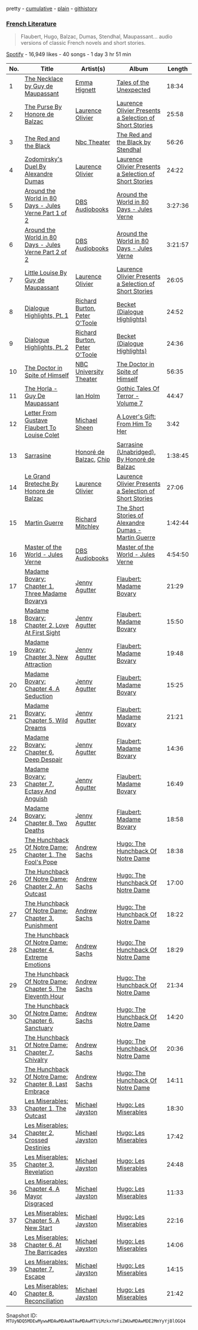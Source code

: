 pretty - [cumulative](/playlists/cumulative/37i9dQZF1DWWhtNzColB0d.md) - [plain](/playlists/plain/37i9dQZF1DWWhtNzColB0d) - [githistory](https://github.githistory.xyz/mackorone/spotify-playlist-archive/blob/main/playlists/plain/37i9dQZF1DWWhtNzColB0d)

### [French Literature](https://open.spotify.com/playlist/37i9dQZF1DWWhtNzColB0d)

> Flaubert, Hugo, Balzac, Dumas, Stendhal, Maupassant..\. audio versions of classic French novels and short stories.

[Spotify](https://open.spotify.com/user/spotify) - 16,949 likes - 40 songs - 1 day 3 hr 51 min

| No. | Title | Artist(s) | Album | Length |
|---|---|---|---|---|
| 1 | [The Necklace by Guy de Maupassant](https://open.spotify.com/track/2uqRWnJcKKTclXgNTf75IF) | [Emma Hignett](https://open.spotify.com/artist/2I31OmKUbh6WRIX3mG2KzN) | [Tales of the Unexpected](https://open.spotify.com/album/5CPkqC24oSrnEKXDR7owjY) | 18:34 |
| 2 | [The Purse By Honore de Balzac](https://open.spotify.com/track/4YNZkqwRF3pu3i3WQCPfvr) | [Laurence Olivier](https://open.spotify.com/artist/67ONR17eAcuRMcqsLqc0M5) | [Laurence Olivier Presents a Selection of Short Stories](https://open.spotify.com/album/1p39VHT0dz0jvFrzzXHfFg) | 25:58 |
| 3 | [The Red and the Black](https://open.spotify.com/track/3AoLoamKawLJniYHkncKDM) | [Nbc Theater](https://open.spotify.com/artist/2XH968CwqNZK2Dkm5EEFuh) | [The Red and the Black by Stendhal](https://open.spotify.com/album/100ldb0h5WLSPaxFLbkuCa) | 56:26 |
| 4 | [Zodomirsky's Duel By Alexandre Dumas](https://open.spotify.com/track/2nWaCx01NEEmNLRjyujwJB) | [Laurence Olivier](https://open.spotify.com/artist/67ONR17eAcuRMcqsLqc0M5) | [Laurence Olivier Presents a Selection of Short Stories](https://open.spotify.com/album/1p39VHT0dz0jvFrzzXHfFg) | 24:22 |
| 5 | [Around the World in 80 Days \- Jules Verne Part 1 of 2](https://open.spotify.com/track/5AepatdtiMzpghbJL6waSA) | [DBS Audiobooks](https://open.spotify.com/artist/0AGYqur7KNfaJwyzMvIuRz) | [Around the World in 80 Days \- Jules Verne](https://open.spotify.com/album/4lzmo5eldQPSoRxMjmoYvb) | 3:27:36 |
| 6 | [Around the World in 80 Days \- Jules Verne Part 2 of 2](https://open.spotify.com/track/2OMFMcSHeyCQtkXXwwtPVa) | [DBS Audiobooks](https://open.spotify.com/artist/0AGYqur7KNfaJwyzMvIuRz) | [Around the World in 80 Days \- Jules Verne](https://open.spotify.com/album/4lzmo5eldQPSoRxMjmoYvb) | 3:21:57 |
| 7 | [Little Louise By Guy de Maupassant](https://open.spotify.com/track/7JbKI2fFy7FQPSVWGO6yfT) | [Laurence Olivier](https://open.spotify.com/artist/67ONR17eAcuRMcqsLqc0M5) | [Laurence Olivier Presents a Selection of Short Stories](https://open.spotify.com/album/1p39VHT0dz0jvFrzzXHfFg) | 26:05 |
| 8 | [Dialogue Highlights, Pt\. 1](https://open.spotify.com/track/4uDKQwFRCREbo5NxbxdMik) | [Richard Burton](https://open.spotify.com/artist/3axaLrA0gIANDLYAv9pC9P), [Peter O'Toole](https://open.spotify.com/artist/4RFfEvG6mwlALrbzVuor46) | [Becket \(Dialogue Highlights\)](https://open.spotify.com/album/2HQH0xYqwVhuaL2VdNMwxt) | 24:52 |
| 9 | [Dialogue Highlights, Pt\. 2](https://open.spotify.com/track/1JdWvyDGgodIlZg88NrL7w) | [Richard Burton](https://open.spotify.com/artist/3axaLrA0gIANDLYAv9pC9P), [Peter O'Toole](https://open.spotify.com/artist/4RFfEvG6mwlALrbzVuor46) | [Becket \(Dialogue Highlights\)](https://open.spotify.com/album/2HQH0xYqwVhuaL2VdNMwxt) | 24:36 |
| 10 | [The Doctor in Spite of Himself](https://open.spotify.com/track/33Slrviorul8e9xtBtAUTf) | [NBC University Theater](https://open.spotify.com/artist/5xRmljm850F1sEs8vDl04I) | [The Doctor in Spite of Himself](https://open.spotify.com/album/4DWhlOWNmaQfajrJLvmnUO) | 56:35 |
| 11 | [The Horla \- Guy De Maupassant](https://open.spotify.com/track/22X2xK5djxVhhjYAmT14bC) | [Ian Holm](https://open.spotify.com/artist/1WBwyAxVKmGWvLyekRiUoN) | [Gothic Tales Of Terror \- Volume 7](https://open.spotify.com/album/3KTligNaag8dM4E9ho68Sr) | 44:47 |
| 12 | [Letter From Gustave Flaubert To Louise Colet](https://open.spotify.com/track/5NzjCm2AjtolRivcGIZDAG) | [Michael Sheen](https://open.spotify.com/artist/1vGT1ARFxsjCIuv8RsLJw7) | [A Lover's Gift: From Him To Her](https://open.spotify.com/album/4snC32Pmnq0AJeGvLaGvMq) | 3:42 |
| 13 | [Sarrasine](https://open.spotify.com/track/2MUHfgpqemfQPDOT7O4hBI) | [Honoré de Balzac](https://open.spotify.com/artist/1Zqs11SYTDW5LZAefhqIBk), [Chip](https://open.spotify.com/artist/2gTQeHFsX0fWaz0SBI5hij) | [Sarrasine \(Unabridged\), By Honoré de Balzac](https://open.spotify.com/album/3NyAFy2ajIZloL8AqFiikI) | 1:38:45 |
| 14 | [Le Grand Breteche By Honore de Balzac](https://open.spotify.com/track/1go3ahvAMoI3Dq76CKhToi) | [Laurence Olivier](https://open.spotify.com/artist/67ONR17eAcuRMcqsLqc0M5) | [Laurence Olivier Presents a Selection of Short Stories](https://open.spotify.com/album/1p39VHT0dz0jvFrzzXHfFg) | 27:06 |
| 15 | [Martin Guerre](https://open.spotify.com/track/3hPmsIYWXlGdHJFuNUjvE7) | [Richard Mitchley](https://open.spotify.com/artist/7M1yWBfWH7ssn0t018BLvC) | [The Short Stories of Alexandre Dumas \- Martin Guerre](https://open.spotify.com/album/0XkcsA4Ns016fH209qbgXc) | 1:42:44 |
| 16 | [Master of the World \- Jules Verne](https://open.spotify.com/track/5AMigpxyqXNRS5cMEtR33t) | [DBS Audiobooks](https://open.spotify.com/artist/0AGYqur7KNfaJwyzMvIuRz) | [Master of the World \- Jules Verne](https://open.spotify.com/album/021PIzYgWERtfPUvGdMX1r) | 4:54:50 |
| 17 | [Madame Bovary: Chapter 1, Three Madame Bovarys](https://open.spotify.com/track/52W2PGjRveUFIHKW5GTwx2) | [Jenny Agutter](https://open.spotify.com/artist/0Ow9vxW3yk1X3f68uoRE9x) | [Flaubert: Madame Bovary](https://open.spotify.com/album/3bNaBSdjN4DYwBrGoMRLKU) | 21:29 |
| 18 | [Madame Bovary: Chapter 2, Love At First Sight](https://open.spotify.com/track/1TXfpUcP4vrc1CK4tNftUM) | [Jenny Agutter](https://open.spotify.com/artist/0Ow9vxW3yk1X3f68uoRE9x) | [Flaubert: Madame Bovary](https://open.spotify.com/album/3bNaBSdjN4DYwBrGoMRLKU) | 15:50 |
| 19 | [Madame Bovary: Chapter 3, New Attraction](https://open.spotify.com/track/6dSSo1r706Pf7GS56dwTHz) | [Jenny Agutter](https://open.spotify.com/artist/0Ow9vxW3yk1X3f68uoRE9x) | [Flaubert: Madame Bovary](https://open.spotify.com/album/3bNaBSdjN4DYwBrGoMRLKU) | 19:48 |
| 20 | [Madame Bovary: Chapter 4, A Seduction](https://open.spotify.com/track/6JsGDQak5vAd6KTdaJVRYk) | [Jenny Agutter](https://open.spotify.com/artist/0Ow9vxW3yk1X3f68uoRE9x) | [Flaubert: Madame Bovary](https://open.spotify.com/album/3bNaBSdjN4DYwBrGoMRLKU) | 15:25 |
| 21 | [Madame Bovary: Chapter 5, Wild Dreams](https://open.spotify.com/track/2LGmvMSLRtfPbRvvCW4CJF) | [Jenny Agutter](https://open.spotify.com/artist/0Ow9vxW3yk1X3f68uoRE9x) | [Flaubert: Madame Bovary](https://open.spotify.com/album/3bNaBSdjN4DYwBrGoMRLKU) | 21:21 |
| 22 | [Madame Bovary: Chapter 6, Deep Despair](https://open.spotify.com/track/4faRS4vzwGjXYgjI4tFoPG) | [Jenny Agutter](https://open.spotify.com/artist/0Ow9vxW3yk1X3f68uoRE9x) | [Flaubert: Madame Bovary](https://open.spotify.com/album/3bNaBSdjN4DYwBrGoMRLKU) | 14:36 |
| 23 | [Madame Bovary: Chapter 7, Ectasy And Anguish](https://open.spotify.com/track/5u3dQPR3T227ea7NmFHQue) | [Jenny Agutter](https://open.spotify.com/artist/0Ow9vxW3yk1X3f68uoRE9x) | [Flaubert: Madame Bovary](https://open.spotify.com/album/3bNaBSdjN4DYwBrGoMRLKU) | 16:49 |
| 24 | [Madame Bovary: Chapter 8, Two Deaths](https://open.spotify.com/track/55qX4A49Hogi5OEjCnBazw) | [Jenny Agutter](https://open.spotify.com/artist/0Ow9vxW3yk1X3f68uoRE9x) | [Flaubert: Madame Bovary](https://open.spotify.com/album/3bNaBSdjN4DYwBrGoMRLKU) | 18:58 |
| 25 | [The Hunchback Of Notre Dame: Chapter 1, The Fool's Pope](https://open.spotify.com/track/7yhMRJ4UAMQqBoueawDEVV) | [Andrew Sachs](https://open.spotify.com/artist/2eHBC9EgV3QrftkihlSUws) | [Hugo: The Hunchback Of Notre Dame](https://open.spotify.com/album/2Aq9tS3OgnZMftm3Klo6QL) | 18:38 |
| 26 | [The Hunchback Of Notre Dame: Chapter 2, An Outcast](https://open.spotify.com/track/7by9cm7c3J0NzGQ5BNHTcr) | [Andrew Sachs](https://open.spotify.com/artist/2eHBC9EgV3QrftkihlSUws) | [Hugo: The Hunchback Of Notre Dame](https://open.spotify.com/album/2Aq9tS3OgnZMftm3Klo6QL) | 17:00 |
| 27 | [The Hunchback Of Notre Dame: Chapter 3, Punishment](https://open.spotify.com/track/4gCmuAYwpDPkTov5LKIQzU) | [Andrew Sachs](https://open.spotify.com/artist/2eHBC9EgV3QrftkihlSUws) | [Hugo: The Hunchback Of Notre Dame](https://open.spotify.com/album/2Aq9tS3OgnZMftm3Klo6QL) | 18:22 |
| 28 | [The Hunchback Of Notre Dame: Chapter 4, Extreme Emotions](https://open.spotify.com/track/591lmbSuBBGKj7HwpPrDMG) | [Andrew Sachs](https://open.spotify.com/artist/2eHBC9EgV3QrftkihlSUws) | [Hugo: The Hunchback Of Notre Dame](https://open.spotify.com/album/2Aq9tS3OgnZMftm3Klo6QL) | 18:29 |
| 29 | [The Hunchback Of Notre Dame: Chapter 5, The Eleventh Hour](https://open.spotify.com/track/7xTfn9EX3bTZSsjFskAljU) | [Andrew Sachs](https://open.spotify.com/artist/2eHBC9EgV3QrftkihlSUws) | [Hugo: The Hunchback Of Notre Dame](https://open.spotify.com/album/2Aq9tS3OgnZMftm3Klo6QL) | 21:34 |
| 30 | [The Hunchback Of Notre Dame: Chapter 6, Sanctuary](https://open.spotify.com/track/5YKDm8TvsJh2JCHRb50kYc) | [Andrew Sachs](https://open.spotify.com/artist/2eHBC9EgV3QrftkihlSUws) | [Hugo: The Hunchback Of Notre Dame](https://open.spotify.com/album/2Aq9tS3OgnZMftm3Klo6QL) | 14:20 |
| 31 | [The Hunchback Of Notre Dame: Chapter 7, Chivalry](https://open.spotify.com/track/6NtvFR6X5hckVhqsfX5WOA) | [Andrew Sachs](https://open.spotify.com/artist/2eHBC9EgV3QrftkihlSUws) | [Hugo: The Hunchback Of Notre Dame](https://open.spotify.com/album/2Aq9tS3OgnZMftm3Klo6QL) | 20:36 |
| 32 | [The Hunchback Of Notre Dame: Chapter 8, Last Embrace](https://open.spotify.com/track/6SjzIQGGPHF3ak9x0VirV5) | [Andrew Sachs](https://open.spotify.com/artist/2eHBC9EgV3QrftkihlSUws) | [Hugo: The Hunchback Of Notre Dame](https://open.spotify.com/album/2Aq9tS3OgnZMftm3Klo6QL) | 14:11 |
| 33 | [Les Miserables: Chapter 1, The Outcast](https://open.spotify.com/track/7dZuv2yZYl4d0s6j195woE) | [Michael Jayston](https://open.spotify.com/artist/6Hyx8wavOlTs3FRHa7H4uV) | [Hugo: Les Miserables](https://open.spotify.com/album/1FQ7JFr7qODnW8IBbIdRI8) | 18:30 |
| 34 | [Les Miserables: Chapter 2, Crossed Destinies](https://open.spotify.com/track/7k0cnFFwdExZfmKSXKZZ79) | [Michael Jayston](https://open.spotify.com/artist/6Hyx8wavOlTs3FRHa7H4uV) | [Hugo: Les Miserables](https://open.spotify.com/album/1FQ7JFr7qODnW8IBbIdRI8) | 17:42 |
| 35 | [Les Miserables: Chapter 3, Revelation](https://open.spotify.com/track/7rDkoRxn9o2cUgCR3IFxxR) | [Michael Jayston](https://open.spotify.com/artist/6Hyx8wavOlTs3FRHa7H4uV) | [Hugo: Les Miserables](https://open.spotify.com/album/1FQ7JFr7qODnW8IBbIdRI8) | 24:48 |
| 36 | [Les Miserables: Chapter 4, A Mayor Disgraced](https://open.spotify.com/track/5JLNyxcMVm2OR3gepoyeg5) | [Michael Jayston](https://open.spotify.com/artist/6Hyx8wavOlTs3FRHa7H4uV) | [Hugo: Les Miserables](https://open.spotify.com/album/1FQ7JFr7qODnW8IBbIdRI8) | 11:33 |
| 37 | [Les Miserables: Chapter 5, A New Start](https://open.spotify.com/track/4E0Djf6hBK4iIxjv1TCevC) | [Michael Jayston](https://open.spotify.com/artist/6Hyx8wavOlTs3FRHa7H4uV) | [Hugo: Les Miserables](https://open.spotify.com/album/1FQ7JFr7qODnW8IBbIdRI8) | 22:16 |
| 38 | [Les Miserables: Chapter 6, At The Barricades](https://open.spotify.com/track/2MppkuHNUULZ5RXRKAeQvC) | [Michael Jayston](https://open.spotify.com/artist/6Hyx8wavOlTs3FRHa7H4uV) | [Hugo: Les Miserables](https://open.spotify.com/album/1FQ7JFr7qODnW8IBbIdRI8) | 14:06 |
| 39 | [Les Miserables: Chapter 7, Escape](https://open.spotify.com/track/3KyNk4SPljvyIBP3QjMZmf) | [Michael Jayston](https://open.spotify.com/artist/6Hyx8wavOlTs3FRHa7H4uV) | [Hugo: Les Miserables](https://open.spotify.com/album/1FQ7JFr7qODnW8IBbIdRI8) | 14:15 |
| 40 | [Les Miserables: Chapter 8, Reconciliation](https://open.spotify.com/track/1J1KVZjeJHGKJ5vU8w3o0n) | [Michael Jayston](https://open.spotify.com/artist/6Hyx8wavOlTs3FRHa7H4uV) | [Hugo: Les Miserables](https://open.spotify.com/album/1FQ7JFr7qODnW8IBbIdRI8) | 21:42 |

Snapshot ID: `MTUyNDQ5MDEwMywwMDAwMDAwNTAwMDAwMTViMzkxYmFiZWUwMDAwMDE2MmYyYjBlOGQ4`